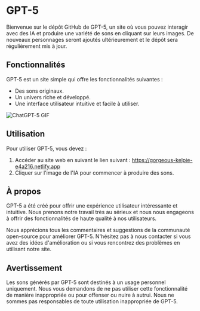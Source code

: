 # GPT-5

Bienvenue sur le dépôt GitHub de GPT-5, un site où vous pouvez interagir avec des IA et produire une variété de sons en cliquant sur leurs images. De nouveaux personnages seront ajoutés ultérieurement et le dépôt sera régulièrement mis à jour.

## Fonctionnalités

GPT-5 est un site simple qui offre les fonctionnalités suivantes :

- Des sons originaux.
- Un univers riche et développé.
- Une interface utilisateur intuitive et facile à utiliser.

![ChatGPT-5 GIF](https://github.com/CVL-debug/ChatGPT5/blob/main/Pres.gif)

## Utilisation

Pour utiliser GPT-5, vous devez :

1. Accéder au site web en suivant le lien suivant : https://gorgeous-kelpie-e4a216.netlify.app
2. Cliquer sur l'image de l'IA pour commencer à produire des sons.

## À propos

GPT-5 a été créé pour offrir une expérience utilisateur intéressante et intuitive. Nous prenons notre travail très au sérieux et nous nous engageons à offrir des fonctionnalités de haute qualité à nos utilisateurs.

Nous apprécions tous les commentaires et suggestions de la communauté open-source pour améliorer GPT-5. N'hésitez pas à nous contacter si vous avez des idées d'amélioration ou si vous rencontrez des problèmes en utilisant notre site.
 
## Avertissement

Les sons générés par GPT-5 sont destinés à un usage personnel uniquement. Nous vous demandons de ne pas utiliser cette fonctionnalité de manière inappropriée ou pour offenser ou nuire à autrui. Nous ne sommes pas responsables de toute utilisation inappropriée de GPT-5.
